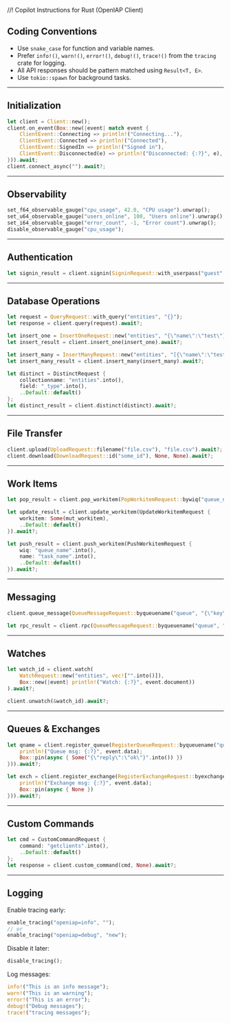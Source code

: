 //! Copilot Instructions for Rust (OpenIAP Client)

## Coding Conventions

- Use `snake_case` for function and variable names.
- Prefer `info!()`, `warn!()`, `error!()`, `debug!()`, `trace!()` from the `tracing` crate for logging.
- All API responses should be pattern matched using `Result<T, E>`.
- Use `tokio::spawn` for background tasks.

---

## Initialization

```rust
let client = Client::new();
client.on_event(Box::new(|event| match event {
    ClientEvent::Connecting => println!("Connecting..."),
    ClientEvent::Connected => println!("Connected"),
    ClientEvent::SignedIn => println!("Signed in"),
    ClientEvent::Disconnected(e) => println!("Disconnected: {:?}", e),
})).await;
client.connect_async("").await?;
```

---

## Observability

```rust
set_f64_observable_gauge("cpu_usage", 42.0, "CPU usage").unwrap();
set_u64_observable_gauge("users_online", 100, "Users online").unwrap();
set_i64_observable_gauge("error_count", -1, "Error count").unwrap();
disable_observable_gauge("cpu_usage");
```

---

## Authentication

```rust
let signin_result = client.signin(SigninRequest::with_userpass("guest", "password")).await;
```

---

## Database Operations

```rust
let request = QueryRequest::with_query("entities", "{}");
let response = client.query(request).await?;

let insert_one = InsertOneRequest::new("entities", "{\"name\":\"test\"}");
let insert_result = client.insert_one(insert_one).await?;

let insert_many = InsertManyRequest::new("entities", "[{\"name\":\"test1\"},{\"name\":\"test2\"}]");
let insert_many_result = client.insert_many(insert_many).await?;

let distinct = DistinctRequest {
    collectionname: "entities".into(),
    field: "_type".into(),
    ..Default::default()
};
let distinct_result = client.distinct(distinct).await?;
```

---

## File Transfer

```rust
client.upload(UploadRequest::filename("file.csv"), "file.csv").await?;
client.download(DownloadRequest::id("some_id"), None, None).await?;
```

---

## Work Items

```rust
let pop_result = client.pop_workitem(PopWorkitemRequest::bywiq("queue_name"), None).await?;

let update_result = client.update_workitem(UpdateWorkitemRequest {
    workitem: Some(mut_workitem),
    ..Default::default()
}).await?;

let push_result = client.push_workitem(PushWorkitemRequest {
    wiq: "queue_name".into(),
    name: "task_name".into(),
    ..Default::default()
}).await?;
```

---

## Messaging

```rust
client.queue_message(QueueMessageRequest::byqueuename("queue", "{\"key\":\"value\"}", true)).await?;

let rpc_result = client.rpc(QueueMessageRequest::byqueuename("queue", "{\"key\":\"value\"}", true), Duration::from_secs(2)).await?;
```

---

## Watches

```rust
let watch_id = client.watch(
    WatchRequest::new("entities", vec!["".into()]),
    Box::new(|event| println!("Watch: {:?}", event.document))
).await?;

client.unwatch(&watch_id).await?;
```

---

## Queues & Exchanges

```rust
let qname = client.register_queue(RegisterQueueRequest::byqueuename("queue"), Arc::new(|_, event| {
    println!("Queue msg: {:?}", event.data);
    Box::pin(async { Some("{\"reply\":\"ok\"}".into()) })
})).await?;

let exch = client.register_exchange(RegisterExchangeRequest::byexchangename("exchange"), Arc::new(|_, event| {
    println!("Exchange msg: {:?}", event.data);
    Box::pin(async { None })
})).await?;
```

---

## Custom Commands

```rust
let cmd = CustomCommandRequest {
    command: "getclients".into(),
    ..Default::default()
};
let response = client.custom_command(cmd, None).await?;
```

---

## Logging

Enable tracing early:

```rust
enable_tracing("openiap=info", "");
// or
enable_tracing("openiap=debug", "new");
```

Disable it later:

```rust
disable_tracing();
```

Log messages:

```rust
info!("This is an info message");
warn!("This is an warning");
error!("This is an error");
debug!("Debug messages");
trace!("tracing messages");
```